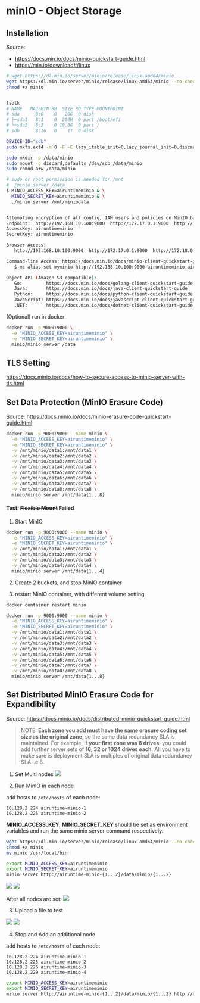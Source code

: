 # minIO - Object Storage

## Installation

Source: 
- https://docs.min.io/docs/minio-quickstart-guide.html
- https://min.io/download#/linux

```bash
# wget https://dl.min.io/server/minio/release/linux-amd64/minio
wget https://dl.min.io/server/minio/release/linux-amd64/minio --no-check-certificate
chmod +x minio


lsblk
# NAME   MAJ:MIN RM  SIZE RO TYPE MOUNTPOINT
# sda      8:0    0   20G  0 disk
# ├─sda1   8:1    0  200M  0 part /boot/efi
# └─sda2   8:2    0 19.8G  0 part /
# sdb      8:16   0    1T  0 disk

DEVICE_ID="sdb"
sudo mkfs.ext4 -m 0 -F -E lazy_itable_init=0,lazy_journal_init=0,discard /dev/${DEVICE_ID}

sudo mkdir -p /data/minio
sudo mount -o discard,defaults /dev/sdb /data/minio
sudo chmod a+w /data/minio

# sudo or root permission is needed for /mnt
# ./minio server /data
$ MINIO_ACCESS_KEY=airuntimeminio & \
  MINIO_SECRET_KEY=airuntimeminio & \
  ./minio server /mnt/miniodata


Attempting encryption of all config, IAM users and policies on MinIO backend
Endpoint:  http://192.168.10.100:9000  http://172.17.0.1:9000  http://172.18.0.1:9000  http://172.26.0.1:9000  http://127.0.0.1:9000
AccessKey: airuntimeminio
SecretKey: airuntimeminio

Browser Access:
   http://192.168.10.100:9000  http://172.17.0.1:9000  http://172.18.0.1:9000  http://172.26.0.1:9000  http://127.0.0.1:9000

Command-line Access: https://docs.min.io/docs/minio-client-quickstart-guide
   $ mc alias set myminio http://192.168.10.100:9000 airuntimeminio airuntimeminio

Object API (Amazon S3 compatible):
   Go:         https://docs.min.io/docs/golang-client-quickstart-guide
   Java:       https://docs.min.io/docs/java-client-quickstart-guide
   Python:     https://docs.min.io/docs/python-client-quickstart-guide
   JavaScript: https://docs.min.io/docs/javascript-client-quickstart-guide
   .NET:       https://docs.min.io/docs/dotnet-client-quickstart-guide

```

(Optional) run in docker

```bash
docker run -p 9000:9000 \
  -e "MINIO_ACCESS_KEY=airuntimeminio" \
  -e "MINIO_SECRET_KEY=airuntimeminio" \
  minio/minio server /data
```

## TLS Setting
https://docs.minio.io/docs/how-to-secure-access-to-minio-server-with-tls.html



## Set Data Protection (MinIO Erasure Code)

Source: https://docs.minio.io/docs/minio-erasure-code-quickstart-guide.html

```bash
docker run -p 9000:9000 --name minio \
  -e "MINIO_ACCESS_KEY=airuntimeminio" \
  -e "MINIO_SECRET_KEY=airuntimeminio" \
  -v /mnt/minio/data1:/mnt/data1 \
  -v /mnt/minio/data2:/mnt/data2 \
  -v /mnt/minio/data3:/mnt/data3 \
  -v /mnt/minio/data4:/mnt/data4 \
  -v /mnt/minio/data5:/mnt/data5 \
  -v /mnt/minio/data6:/mnt/data6 \
  -v /mnt/minio/data7:/mnt/data7 \
  -v /mnt/minio/data8:/mnt/data8 \
  minio/minio server /mnt/data{1...8}
```

#### Test: ~~Flexible Mount~~ Failed

1. Start MinIO

```bash
docker run -p 9000:9000 --name minio \
  -e "MINIO_ACCESS_KEY=airuntimeminio" \
  -e "MINIO_SECRET_KEY=airuntimeminio" \
  -v /mnt/minio/data1:/mnt/data1 \
  -v /mnt/minio/data2:/mnt/data2 \
  -v /mnt/minio/data3:/mnt/data3 \
  -v /mnt/minio/data4:/mnt/data4 \
  minio/minio server /mnt/data{1...4}
```


2. Create 2 buckets, and stop MinIO container


3. restart MinIO container, with different volume setting

```bash
docker container restart minio
```

```bash
docker run -p 9000:9000 --name minio \
  -e "MINIO_ACCESS_KEY=airuntimeminio" \
  -e "MINIO_SECRET_KEY=airuntimeminio" \
  -v /mnt/minio/data1:/mnt/data1 \
  -v /mnt/minio/data2:/mnt/data2 \
  -v /mnt/minio/data3:/mnt/data3 \
  -v /mnt/minio/data4:/mnt/data4 \
  -v /mnt/minio/data5:/mnt/data5 \
  -v /mnt/minio/data6:/mnt/data6 \
  -v /mnt/minio/data7:/mnt/data7 \
  -v /mnt/minio/data8:/mnt/data8 \
  minio/minio server /mnt/data{1...8}
```

## Set Distributed MinIO Erasure Code for Expandibility

Source: https://docs.minio.io/docs/distributed-minio-quickstart-guide.html

> NOTE: **Each zone you add must have the same erasure coding set size as the original zone**, so the same data redundancy SLA is maintained.
> For example, if **your first zone was 8 drives**, you could add further server sets of **16, 32 or 1024 drives each**. All you have to make sure is deployment SLA is multiples of original data redundancy SLA i.e 8.

1. Set Multi nodes
![](img/minio-distributed.png)

2. Run MinIO in each node

add hosts to `/etc/hosts` of each node:

```ascii
10.128.2.224 airuntime-minio-1
10.128.2.225 airuntime-minio-2
```

**MINIO_ACCESS_KEY**, **MINIO_SECRET_KEY** should be set as environment variables and run the same minio server command respectively.

```bash
wget https://dl.min.io/server/minio/release/linux-amd64/minio --no-check-certificate
chmod +x minio
mv minio /usr/local/bin

export MINIO_ACCESS_KEY=airuntimeminio
export MINIO_SECRET_KEY=airuntimeminio
minio server http://airuntime-minio-{1...2}/data/minio/{1...2}
```

![](img/minio-distributed-1.png)
![](img/minio-distributed-2.png)

After all nodes are set:
![](img/minio-distributed-1-1.png)

3. Upload a file to test

![](img/minio-distributed-browser-1.png)
![](img/minio-distributed-browser-1-1.png)

4. Stop and Add an additional node

add hosts to `/etc/hosts` of each node:

```ascii
10.128.2.224 airuntime-minio-1
10.128.2.225 airuntime-minio-2
10.128.2.226 airuntime-minio-3
10.128.2.229 airuntime-minio-4
```

```bash
export MINIO_ACCESS_KEY=airuntimeminio
export MINIO_SECRET_KEY=airuntimeminio
minio server http://airuntime-minio-{1...2}/data/minio/{1...2} http://airuntime-minio-{3...4}/data/minio/{3...4}
```